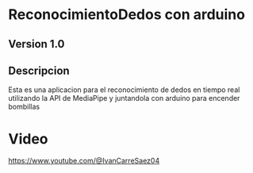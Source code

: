 ﻿# ReconocimientoDedos con arduino
## Version 1.0

## Descripcion
Esta es una aplicacion para el reconocimiento de dedos en tiempo real utilizando la API de MediaPipe y juntandola con arduino para encender bombillas

# Video
https://www.youtube.com/@IvanCarreSaez04
